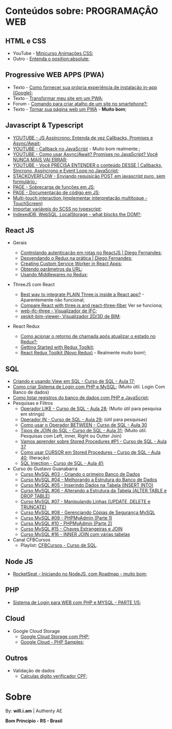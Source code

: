 # Conteúdos sobre: PROGRAMAÇÂO WEB

## HTML e CSS
- YouTube - [Minicurso Animações CSS](https://www.youtube.com/watch?v=eTELLTacg-8);
- Outro - [Entenda o position:absolute](https://medium.com/collabcode/pare-de-chutar-e-aprenda-como-funciona-a-position-absolute-ccd07c68b32b);

## Progressive WEB APPS (PWA)
- Texto - [Como fornecer sua própria experiência de instalação in-app (Google)](https://web.dev/customize-install/);
- Texto - [Transformar meu site em um PWA](https://reulison.com.br/como-transformar-seu-site-em-pwa/);
- Forum - [Comando para criar atalho de um site no smartphone?](https://pt.stackoverflow.com/questions/38559/comando-para-criar-atalho-de-um-site-no-smartphone);
- Texto - [Tornar sua página web um PWA](https://medium.com/@marcelohg/web-app-manifest-file-torne-seu-aplicativo-da-web-instal%C3%A1ve-4bf5d1dcbe7d) - **Muito bom**;

## Javascript & Typescript
- [YOUTUBE - JS Assíncrono: Entenda de vez Callbacks, Promises e Async/Await](https://www.youtube.com/watch?v=7Bs4-rqbCQc);
- [YOUTUBE - Callback no JavaScript](https://www.youtube.com/watch?v=0haWgdHFuJw) - Muito bom realmente.;
- [YOUTUBE - Como usar Async/Await? Promises no JavaScript? Você NUNCA MAIS VAI ERRAR](https://www.youtube.com/watch?v=q28lfkBd9F4);
- [YOUTUBE - Você PRECISA ENTENDER o conteúdo DESSE | Callbacks, Sincrono, Assíncrono e Event Loop no JavaScript](https://www.youtube.com/watch?v=6lbBaM18X3g);
- [STACKOVERFLOW - Enviando requisição POST em javascript puro, sem  formulário.](https://stackoverflow.com/questions/6396101/pure-javascript-send-post-data-without-a-form);
- [PAGE - Sobrecarga de funções em JS](https://javiani.wordpress.com/2010/04/17/overload-em-javascript/#:~:text=O%20que%20seria%20uma%20sobrecarga,os%20tr%C3%AAs%20ao%20mesmo%20tempo.);
- [PAGE - Documentação de código em JS](https://jsdoc.app/index.html);
- [Multi-touch interaction (implementar interpretação multitoque - TouchScreen) ](https://developer.mozilla.org/en-US/docs/Web/API/Touch_events/Multi-touch_interaction)
- [Importar variáveis do SCSS no typescript](https://stackoverflow.com/questions/64206562/import-scss-variables-into-typescript-in-vue);
- [IndexedDB, WebSQL, LocalStorage - what blocks the DOM?](https://www.youtube.com/watch?v=4FBTPSWSXuU);

## React JS
- Gerais
    - [Controlando autenticação em rotas no ReactJS | Diego Fernandes](https://www.youtube.com/watch?v=sYe4r8WXGQg);
    - [Desvendando o Redux na prática | Diego Fernandes](https://www.youtube.com/watch?v=u99tNt3TZf8);
    - [Creating Custom Service Worker in React Apps](https://www.youtube.com/watch?v=9imIJfw8pLE);
    - [Obtendo parâmetros da URL](https://karoldabrowski.com/blog/getting-parameters-from-url-in-a-react-application/);
    - [Usando Middlewares no Redux](https://www.youtube.com/watch?v=9W0YufTfDnQ);

- ThreeJS com React
    - [Best way to integrate PLAIN Three.js inside a React app?](https://discourse.threejs.org/t/best-way-to-integrate-plain-three-js-inside-a-react-app/27049) - Aparentemente não funcional;
    - [Compare React with three.js and react-three-fiber](https://dev.to/0xkoji/compare-react-with-three-js-and-react-three-fiber-32ij) Ver se funciona;
    - [web-ifc-three - Visualizador de IFC](https://github.com/IFCjs/web-ifc-three);
    - [xeokit-bim-viewer- Visualizador 2D/3D de BIM](https://github.com/xeokit/xeokit-bim-viewer);
- React Redux
    - [Como acionar o retorno de chamada após atualizar o estado no Redux?](https://stackoverflow.com/questions/39524855/how-to-trigger-off-callback-after-updating-state-in-redux);
    - [Getting Started with Redux Toolkit](https://redux-toolkit.js.org/introduction/getting-started);
    - [React Redux Toolkit (Novo Redux)](https://www.youtube.com/watch?v=9zySeP5vH9c) - Realmente muito bom!;

## SQL
- [Criando e usando View em SQL - Curso de SQL - Aula 17](https://www.youtube.com/watch?v=ceas5MdwuoU&list=PLx4x_zx8csUgQUjExcssR3utb3JIX6Kra&index=17);
- [Como criar Sistema de Login com PHP e MySQL](https://www.youtube.com/watch?v=GAGRrVVD3js); (Muito útil. Login Com Banco de dados)
- [Como listar registros do banco de dados com PHP e JavaScript](https://www.youtube.com/watch?v=KYQFfpfLjHM);
- Pesquisas e Filtros
    - [Operador LIKE - Curso de SQL - Aula 28](https://www.youtube.com/watch?v=CH-dpSLXSdc&list=PLx4x_zx8csUgQUjExcssR3utb3JIX6Kra&index=28); (Muito útil para pesquisa em strings)
    - [Operador IN - Curso de SQL - Aula 29](https://www.youtube.com/watch?v=EQn8UQgB1wQ&list=PLx4x_zx8csUgQUjExcssR3utb3JIX6Kra&index=29); (útil para pesquisas)
    - [Como usar o Operador BETWEEN - Curso de SQL - Aula 30](https://www.youtube.com/watch?v=3AtTeiW1RQg&list=PLx4x_zx8csUgQUjExcssR3utb3JIX6Kra&index=30)
    - [Tipos de JOIN do SQL - Curso de SQL - Aula 31](https://www.youtube.com/watch?v=wvKZvb9BrwI&list=PLx4x_zx8csUgQUjExcssR3utb3JIX6Kra&index=31); (Muito útil. Pesquisas com Left, inner, Right ou Outter Join)
    - [Vamos aprender sobre Stored Procedures #P1 - Curso de SQL - Aula 37](https://www.youtube.com/watch?v=lHE5i7sbhhU&list=PLx4x_zx8csUgQUjExcssR3utb3JIX6Kra&index=37)
    - [Como usar CURSOR em Stored Procedures - Curso de SQL - Aula 40](https://www.youtube.com/watch?v=RbmTzbtiBkY&list=PLx4x_zx8csUgQUjExcssR3utb3JIX6Kra&index=40); (Iteração)
    - [SQL Injection - Curso de SQL - Aula 41](https://www.youtube.com/watch?v=joIYmpAyl0E&list=PLx4x_zx8csUgQUjExcssR3utb3JIX6Kra&index=41);
- Curso do Gustavo Guanabarra
    - [Curso MySQL #03 - Criando o primeiro Banco de Dados](https://www.youtube.com/watch?v=m9YPlX0fcJk)
    - [Curso MySQL #04 - Melhorando a Estrutura do Banco de Dados](https://www.youtube.com/watch?v=cHLKtALWDos)
    - [Curso MySQL #05 - Inserindo Dados na Tabela (INSERT INTO)](https://www.youtube.com/watch?v=NCG9niOlm40)
    - [Curso MySQL #06 - Alterando a Estrutura da Tabela (ALTER TABLE e DROP TABLE)](https://www.youtube.com/watch?v=To9qUcEMuY0)
    - [Curso MySQL #07 - Manipulando Linhas (UPDATE, DELETE e TRUNCATE)](https://www.youtube.com/watch?v=wXViczeTr6Q)
    - [Curso MySQL #08 - Gerenciando Cópias de Segurança MySQL](https://www.youtube.com/watch?v=w6OYS_M7hTM)
    - [Curso MySQL #09 - PHPMyAdmin (Parte 1)](https://www.youtube.com/watch?v=OaPMvrA0cA4)
    - [Curso MySQL #10 - PHPMyAdmin (Parte 2)](https://www.youtube.com/watch?v=OaPMvrA0cA4)
    - [Curso MySQL #15 - Chaves Estrangeiras e JOIN](https://www.youtube.com/watch?v=paZNDJAPT4E)
    - [Curso MySQL #16 - INNER JOIN com várias tabelas](https://www.youtube.com/watch?v=jx2ne8iZMOA)
- Canal CFBCursos
    - Playlist: [CFBCursos - Curso de SQL](https://www.youtube.com/playlist?list=PLx4x_zx8csUgQUjExcssR3utb3JIX6Kra).

## Node JS
- [RocketSeat - Iniciando no NodeJS, com Roadmap - muito bom](https://youtu.be/hHM-hr9q4mo?si=ovzCMKN8oJncZq2u);

## PHP
- [Sistema de Login para WEB com PHP e MYSQL - PARTE 1/5](https://www.youtube.com/watch?v=et-j0z-tbk4);

## Cloud

- Google Cloud Storage
    - [Google Cloud Storage com PHP](https://cloud.google.com/appengine/docs/flexible/php/using-cloud-storage?hl=pt-br);
    - [Google Cloud - PHP Samples](https://github.com/GoogleCloudPlatform/php-docs-samples);

## Outros
- Validação de dados
    - [Calculas dígito verificador CPF](https://www.macoratti.net/alg_cpf.htm);

# Sobre

By: **will.i.am** | Authenty AE

**Bom Princípio - RS - Brasil**
